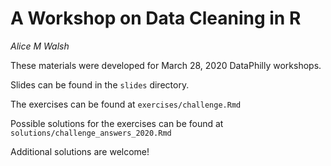 # A Workshop on Data Cleaning in R 

*Alice M Walsh*

These materials were developed for March 28, 2020 DataPhilly workshops.

Slides can be found in the `slides` directory.

The exercises can be found at `exercises/challenge.Rmd`

Possible solutions for the exercises can be found at `solutions/challenge_answers_2020.Rmd`

Additional solutions are welcome!
